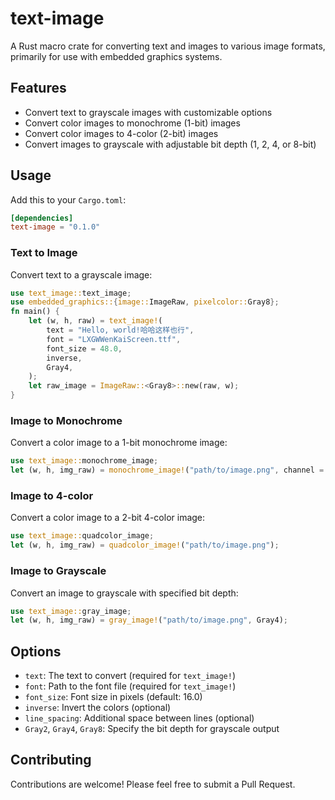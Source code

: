 # text-image

A Rust macro crate for converting text and images to various image formats, primarily for use with embedded graphics systems.

## Features

- Convert text to grayscale images with customizable options
- Convert color images to monochrome (1-bit) images
- Convert color images to 4-color (2-bit) images
- Convert images to grayscale with adjustable bit depth (1, 2, 4, or 8-bit)

## Usage

Add this to your `Cargo.toml`:

```toml
[dependencies]
text-image = "0.1.0"
```

### Text to Image

Convert text to a grayscale image:

```rust
use text_image::text_image;
use embedded_graphics::{image::ImageRaw, pixelcolor::Gray8};
fn main() {
    let (w, h, raw) = text_image!(
        text = "Hello, world!哈哈这样也行",
        font = "LXGWWenKaiScreen.ttf",
        font_size = 48.0,
        inverse,
        Gray4,
    );
    let raw_image = ImageRaw::<Gray8>::new(raw, w);
}
```

### Image to Monochrome

Convert a color image to a 1-bit monochrome image:

```rust
use text_image::monochrome_image;
let (w, h, img_raw) = monochrome_image!("path/to/image.png", channel = 1);
```

### Image to 4-color

Convert a color image to a 2-bit 4-color image:

```rust
use text_image::quadcolor_image;
let (w, h, img_raw) = quadcolor_image!("path/to/image.png");
```

### Image to Grayscale

Convert an image to grayscale with specified bit depth:

```rust
use text_image::gray_image;
let (w, h, img_raw) = gray_image!("path/to/image.png", Gray4);
```

## Options

- `text`: The text to convert (required for `text_image!`)
- `font`: Path to the font file (required for `text_image!`)
- `font_size`: Font size in pixels (default: 16.0)
- `inverse`: Invert the colors (optional)
- `line_spacing`: Additional space between lines (optional)
- `Gray2`, `Gray4`, `Gray8`: Specify the bit depth for grayscale output

## Contributing

Contributions are welcome! Please feel free to submit a Pull Request.
